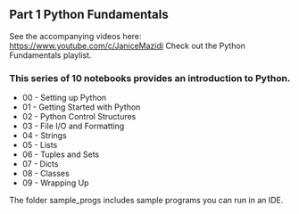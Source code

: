 ## Part 1 Python Fundamentals

See the accompanying videos here: https://www.youtube.com/c/JaniceMazidi
Check out the Python Fundamentals playlist. 

### This series of 10 notebooks provides an introduction to Python.


* 00 - Setting up Python
* 01 - Getting Started with Python
* 02 - Python Control Structures
* 03 - File I/O and Formatting
* 04 - Strings
* 05 - Lists
* 06 - Tuples and Sets
* 07 - Dicts
* 08 - Classes
* 09 - Wrapping Up

The folder sample_progs includes sample programs you can run in an IDE.
